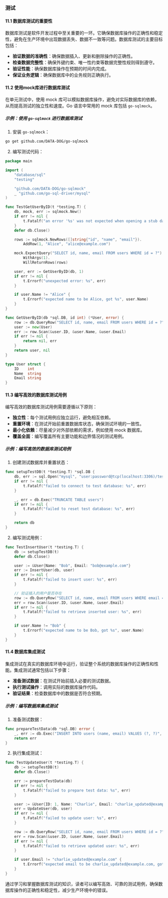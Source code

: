### 测试

#### 11.1 数据库测试的重要性

数据库测试是软件开发过程中至关重要的一环。它确保数据库操作的正确性和稳定性，避免在生产环境中出现数据丢失、数据不一致等问题。数据库测试的主要目标包括：

- **验证数据的准确性**：确保数据插入、更新和删除操作的正确性。
- **检查数据完整性**：确保外键约束、唯一性约束等数据完整性规则得到遵守。
- **验证性能**：确保数据库操作在预期的时间内完成。
- **保证业务逻辑**：确保数据库中的业务规则正确执行。

#### 11.2 使用mock库进行数据库测试

在单元测试中，使用 mock 库可以模拟数据库操作，避免对实际数据库的依赖，从而提高测试的独立性和速度。Go 语言中常用的 mock 库包括 `go-sqlmock`。

##### 示例：使用 `go-sqlmock` 进行数据库测试

1. 安装 `go-sqlmock`：
```bash
go get github.com/DATA-DOG/go-sqlmock
```

2. 编写测试代码：
```go
package main

import (
    "database/sql"
    "testing"

    "github.com/DATA-DOG/go-sqlmock"
    _ "github.com/go-sql-driver/mysql"
)

func TestGetUserByID(t *testing.T) {
    db, mock, err := sqlmock.New()
    if err != nil {
        t.Fatalf("an error '%s' was not expected when opening a stub database connection", err)
    }
    defer db.Close()

    rows := sqlmock.NewRows([]string{"id", "name", "email"}).
        AddRow(1, "Alice", "alice@example.com")

    mock.ExpectQuery("SELECT id, name, email FROM users WHERE id = ?").
        WithArgs(1).
        WillReturnRows(rows)

    user, err := GetUserByID(db, 1)
    if err != nil {
        t.Errorf("unexpected error: %s", err)
    }

    if user.Name != "Alice" {
        t.Errorf("expected name to be Alice, got %s", user.Name)
    }
}

func GetUserByID(db *sql.DB, id int) (*User, error) {
    row := db.QueryRow("SELECT id, name, email FROM users WHERE id = ?", id)
    user := new(User)
    err := row.Scan(&user.ID, &user.Name, &user.Email)
    if err != nil {
        return nil, err
    }
    return user, nil
}

type User struct {
    ID    int
    Name  string
    Email string
}
```

#### 11.3 编写高效的数据库测试用例

编写高效的数据库测试用例需要遵循以下原则：

- **独立性**：每个测试用例应独立运行，避免相互依赖。
- **重置环境**：在测试开始前重置数据库状态，确保测试环境的一致性。
- **最小化依赖**：尽量减少对外部依赖的需求，例如使用 mock 数据库。
- **覆盖全面**：编写覆盖所有主要功能和边界情况的测试用例。

##### 示例：编写高效的数据库测试用例

1. 创建测试数据库并重置状态：
```go
func setupTestDB(t *testing.T) *sql.DB {
    db, err := sql.Open("mysql", "user:password@tcp(localhost:3306)/testdb")
    if err != nil {
        t.Fatalf("failed to connect to test database: %s", err)
    }

    _, err = db.Exec("TRUNCATE TABLE users")
    if err != nil {
        t.Fatalf("failed to reset test database: %s", err)
    }

    return db
}
```

2. 编写测试用例：
```go
func TestInsertUser(t *testing.T) {
    db := setupTestDB(t)
    defer db.Close()

    user := &User{Name: "Bob", Email: "bob@example.com"}
    err := InsertUser(db, user)
    if err != nil {
        t.Fatalf("failed to insert user: %s", err)
    }

    // 验证插入的用户是否存在
    row := db.QueryRow("SELECT id, name, email FROM users WHERE email = ?", "bob@example.com")
    err = row.Scan(&user.ID, &user.Name, &user.Email)
    if err != nil {
        t.Fatalf("failed to retrieve inserted user: %s", err)
    }

    if user.Name != "Bob" {
        t.Errorf("expected name to be Bob, got %s", user.Name)
    }
}
```

#### 11.4 数据库集成测试

集成测试在真实的数据库环境中运行，验证整个系统的数据库操作的正确性和性能。集成测试通常包括以下步骤：

- **准备测试数据**：在测试开始前插入必要的测试数据。
- **执行测试操作**：调用实际的数据库操作代码。
- **验证结果**：检查数据库中的数据是否符合预期。

##### 示例：编写数据库集成测试

1. 准备测试数据：
```go
func prepareTestData(db *sql.DB) error {
    _, err := db.Exec("INSERT INTO users (name, email) VALUES (?, ?)", "Charlie", "charlie@example.com")
    return err
}
```

2. 执行集成测试：
```go
func TestUpdateUser(t *testing.T) {
    db := setupTestDB(t)
    defer db.Close()

    err := prepareTestData(db)
    if err != nil {
        t.Fatalf("failed to prepare test data: %s", err)
    }

    user := &User{ID: 1, Name: "Charlie", Email: "charlie_updated@example.com"}
    err = UpdateUser(db, user)
    if err != nil {
        t.Fatalf("failed to update user: %s", err)
    }

    row := db.QueryRow("SELECT id, name, email FROM users WHERE id = ?", 1)
    err = row.Scan(&user.ID, &user.Name, &user.Email)
    if err != nil {
        t.Fatalf("failed to retrieve updated user: %s", err)
    }

    if user.Email != "charlie_updated@example.com" {
        t.Errorf("expected email to be charlie_updated@example.com, got %s", user.Email)
    }
}
```

通过学习和掌握数据库测试的知识，读者可以编写高效、可靠的测试用例，确保数据库操作的正确性和稳定性，减少生产环境中的错误。